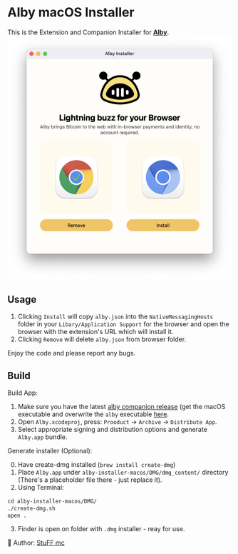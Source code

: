 # Alby macOS Installer

This is the Extension and Companion Installer for **[Alby](http://getalby.com)**.
![](light.png)

## Usage

1. Clicking `Install` will copy `alby.json` into the `NativeMessagingHosts` folder in your `Libary/Application Support` for the browser and open the browser with the extension's URL which will install it.
2. Clicking `Remove` will delete `alby.json` from browser folder.

Enjoy the code and please report any bugs.

## Build

Build App:

1. Make sure you have the latest [alby companion release](https://github.com/getAlby/alby-companion-rs/releases) (get the macOS executable and overwrite the `alby` executable [here](https://github.com/getAlby/alby-installer-macos/blob/main/alby).
2. Open `Alby.xcodeproj`, press: `Prooduct` -> `Archive` -> `Distribute App`.
3. Select appropriate signing and distribution options and generate `Alby.app` bundle.

Generate installer (Optional):

0. Have create-dmg installed (`brew install create-dmg`)
1. Place `Alby.app` under `alby-installer-macos/DMG/dmg_content/` directory (There's a placeholder file there - just replace it).
2. Using Terminal:
```shell
cd alby-installer-macos/DMG/
./create-dmg.sh
open .
```
3. Finder is open on folder with `.dmg` installer - reay for use.


👋 Author: [StuFF mc](https://github.com/stuffmc)
